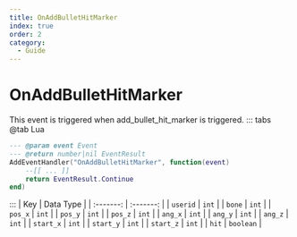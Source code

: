 ```yaml
---
title: OnAddBulletHitMarker
index: true
order: 2
category:
  - Guide
---
```


# OnAddBulletHitMarker
This event is triggered when add_bullet_hit_marker is triggered.
::: tabs
@tab Lua
```lua
--- @param event Event
--- @return number|nil EventResult
AddEventHandler("OnAddBulletHitMarker", function(event)
    --[[ ... ]]
    return EventResult.Continue
end)
```

:::
|    Key    | Data Type |
| :-------: | :-------: |
|  `userid` |   `int`   |
|   `bone`  |   `int`   |
|  `pos_x`  |   `int`   |
|  `pos_y`  |   `int`   |
|  `pos_z`  |   `int`   |
|  `ang_x`  |   `int`   |
|  `ang_y`  |   `int`   |
|  `ang_z`  |   `int`   |
| `start_x` |   `int`   |
| `start_y` |   `int`   |
| `start_z` |   `int`   |
|   `hit`   | `boolean` |